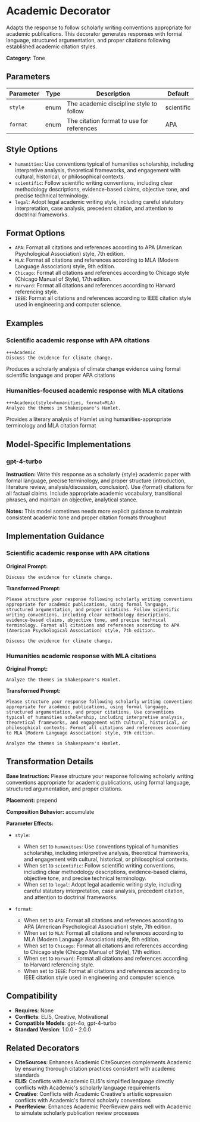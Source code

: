 # Academic Decorator

Adapts the response to follow scholarly writing conventions appropriate for academic publications. This decorator generates responses with formal language, structured argumentation, and proper citations following established academic citation styles.

**Category**: Tone

## Parameters

| Parameter | Type | Description | Default |
|-----------|------|-------------|--------|
| `style` | enum | The academic discipline style to follow | scientific |
| `format` | enum | The citation format to use for references | APA |

## Style Options

- `humanities`: Use conventions typical of humanities scholarship, including interpretive analysis, theoretical frameworks, and engagement with cultural, historical, or philosophical contexts.
- `scientific`: Follow scientific writing conventions, including clear methodology descriptions, evidence-based claims, objective tone, and precise technical terminology.
- `legal`: Adopt legal academic writing style, including careful statutory interpretation, case analysis, precedent citation, and attention to doctrinal frameworks.

## Format Options

- `APA`: Format all citations and references according to APA (American Psychological Association) style, 7th edition.
- `MLA`: Format all citations and references according to MLA (Modern Language Association) style, 9th edition.
- `Chicago`: Format all citations and references according to Chicago style (Chicago Manual of Style), 17th edition.
- `Harvard`: Format all citations and references according to Harvard referencing style.
- `IEEE`: Format all citations and references according to IEEE citation style used in engineering and computer science.

## Examples

### Scientific academic response with APA citations

```
+++Academic
Discuss the evidence for climate change.
```

Produces a scholarly analysis of climate change evidence using formal scientific language and proper APA citations

### Humanities-focused academic response with MLA citations

```
+++Academic(style=humanities, format=MLA)
Analyze the themes in Shakespeare's Hamlet.
```

Provides a literary analysis of Hamlet using humanities-appropriate terminology and MLA citation format

## Model-Specific Implementations

### gpt-4-turbo

**Instruction:** Write this response as a scholarly {style} academic paper with formal language, precise terminology, and proper structure (introduction, literature review, analysis/discussion, conclusion). Use {format} citations for all factual claims. Include appropriate academic vocabulary, transitional phrases, and maintain an objective, analytical stance.

**Notes:** This model sometimes needs more explicit guidance to maintain consistent academic tone and proper citation formats throughout


## Implementation Guidance

### Scientific academic response with APA citations

**Original Prompt:**
```
Discuss the evidence for climate change.
```

**Transformed Prompt:**
```
Please structure your response following scholarly writing conventions appropriate for academic publications, using formal language, structured argumentation, and proper citations. Follow scientific writing conventions, including clear methodology descriptions, evidence-based claims, objective tone, and precise technical terminology. Format all citations and references according to APA (American Psychological Association) style, 7th edition.

Discuss the evidence for climate change.
```

### Humanities academic response with MLA citations

**Original Prompt:**
```
Analyze the themes in Shakespeare's Hamlet.
```

**Transformed Prompt:**
```
Please structure your response following scholarly writing conventions appropriate for academic publications, using formal language, structured argumentation, and proper citations. Use conventions typical of humanities scholarship, including interpretive analysis, theoretical frameworks, and engagement with cultural, historical, or philosophical contexts. Format all citations and references according to MLA (Modern Language Association) style, 9th edition.

Analyze the themes in Shakespeare's Hamlet.
```

## Transformation Details

**Base Instruction:** Please structure your response following scholarly writing conventions appropriate for academic publications, using formal language, structured argumentation, and proper citations.

**Placement:** prepend

**Composition Behavior:** accumulate

**Parameter Effects:**

- `style`:
  - When set to `humanities`: Use conventions typical of humanities scholarship, including interpretive analysis, theoretical frameworks, and engagement with cultural, historical, or philosophical contexts.
  - When set to `scientific`: Follow scientific writing conventions, including clear methodology descriptions, evidence-based claims, objective tone, and precise technical terminology.
  - When set to `legal`: Adopt legal academic writing style, including careful statutory interpretation, case analysis, precedent citation, and attention to doctrinal frameworks.

- `format`:
  - When set to `APA`: Format all citations and references according to APA (American Psychological Association) style, 7th edition.
  - When set to `MLA`: Format all citations and references according to MLA (Modern Language Association) style, 9th edition.
  - When set to `Chicago`: Format all citations and references according to Chicago style (Chicago Manual of Style), 17th edition.
  - When set to `Harvard`: Format all citations and references according to Harvard referencing style.
  - When set to `IEEE`: Format all citations and references according to IEEE citation style used in engineering and computer science.

## Compatibility

- **Requires**: None
- **Conflicts**: ELI5, Creative, Motivational
- **Compatible Models**: gpt-4o, gpt-4-turbo
- **Standard Version**: 1.0.0 - 2.0.0

## Related Decorators

- **CiteSources**: Enhances Academic CiteSources complements Academic by ensuring thorough citation practices consistent with academic standards
- **ELI5**: Conflicts with Academic ELI5's simplified language directly conflicts with Academic's scholarly language requirements
- **Creative**: Conflicts with Academic Creative's artistic expression conflicts with Academic's formal scholarly conventions
- **PeerReview**: Enhances Academic PeerReview pairs well with Academic to simulate scholarly publication review processes
